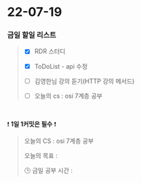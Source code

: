 # 22-07-19
### 금일 할일 리스트

> - [x]  RDR 스터디
>
> - [x]  ToDoList - api 수정
>
> - [ ]  김영한님 강의 듣기(HTTP 강의 메서드)
> 
> - [ ]  오늘의 cs : osi 7계층 공부


<br/>

❗ **1일 1커밋은 필수** ❗
> 오늘의 CS : osi 7계층 공부
>
> 오늘의 목표  : 
>
> 🕒 금일 공부 시간 : 

<br/>
